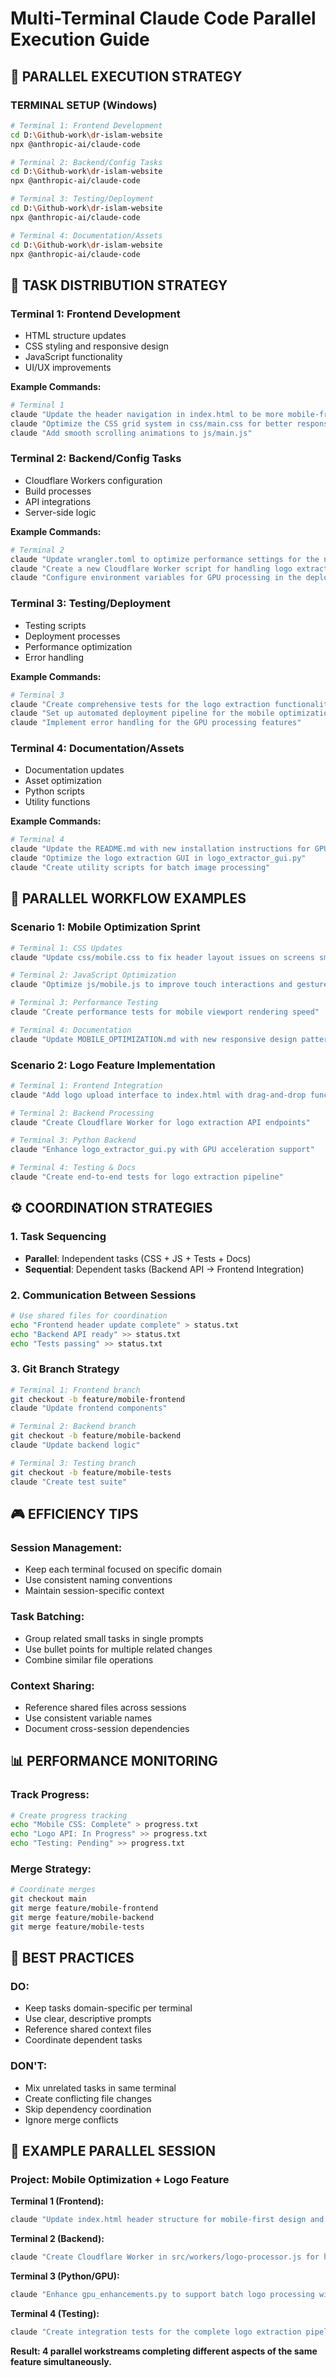# Multi-Terminal Claude Code Parallel Execution Guide

## 🚀 PARALLEL EXECUTION STRATEGY

### **TERMINAL SETUP (Windows)**
```bash
# Terminal 1: Frontend Development
cd D:\Github-work\dr-islam-website
npx @anthropic-ai/claude-code

# Terminal 2: Backend/Config Tasks  
cd D:\Github-work\dr-islam-website
npx @anthropic-ai/claude-code

# Terminal 3: Testing/Deployment
cd D:\Github-work\dr-islam-website
npx @anthropic-ai/claude-code

# Terminal 4: Documentation/Assets
cd D:\Github-work\dr-islam-website
npx @anthropic-ai/claude-code
```

## 🎯 TASK DISTRIBUTION STRATEGY

### **Terminal 1: Frontend Development**
- HTML structure updates
- CSS styling and responsive design
- JavaScript functionality
- UI/UX improvements

**Example Commands:**
```bash
# Terminal 1
claude "Update the header navigation in index.html to be more mobile-friendly"
claude "Optimize the CSS grid system in css/main.css for better responsiveness"
claude "Add smooth scrolling animations to js/main.js"
```

### **Terminal 2: Backend/Config Tasks**
- Cloudflare Workers configuration
- Build processes
- API integrations
- Server-side logic

**Example Commands:**
```bash
# Terminal 2
claude "Update wrangler.toml to optimize performance settings for the new image processing features"
claude "Create a new Cloudflare Worker script for handling logo extraction requests"
claude "Configure environment variables for GPU processing in the deployment pipeline"
```

### **Terminal 3: Testing/Deployment**
- Testing scripts
- Deployment processes
- Performance optimization
- Error handling

**Example Commands:**
```bash
# Terminal 3
claude "Create comprehensive tests for the logo extraction functionality"
claude "Set up automated deployment pipeline for the mobile optimizations"
claude "Implement error handling for the GPU processing features"
```

### **Terminal 4: Documentation/Assets**
- Documentation updates
- Asset optimization
- Python scripts
- Utility functions

**Example Commands:**
```bash
# Terminal 4
claude "Update the README.md with new installation instructions for GPU features"
claude "Optimize the logo extraction GUI in logo_extractor_gui.py"
claude "Create utility scripts for batch image processing"
```

## 🔄 PARALLEL WORKFLOW EXAMPLES

### **Scenario 1: Mobile Optimization Sprint**
```bash
# Terminal 1: CSS Updates
claude "Update css/mobile.css to fix header layout issues on screens smaller than 768px"

# Terminal 2: JavaScript Optimization
claude "Optimize js/mobile.js to improve touch interactions and gesture handling"

# Terminal 3: Performance Testing
claude "Create performance tests for mobile viewport rendering speed"

# Terminal 4: Documentation
claude "Update MOBILE_OPTIMIZATION.md with new responsive design patterns"
```

### **Scenario 2: Logo Feature Implementation**
```bash
# Terminal 1: Frontend Integration
claude "Add logo upload interface to index.html with drag-and-drop functionality"

# Terminal 2: Backend Processing
claude "Create Cloudflare Worker for logo extraction API endpoints"

# Terminal 3: Python Backend
claude "Enhance logo_extractor_gui.py with GPU acceleration support"

# Terminal 4: Testing & Docs
claude "Create end-to-end tests for logo extraction pipeline"
```

## ⚙️ COORDINATION STRATEGIES

### **1. Task Sequencing**
- **Parallel**: Independent tasks (CSS + JS + Tests + Docs)
- **Sequential**: Dependent tasks (Backend API → Frontend Integration)

### **2. Communication Between Sessions**
```bash
# Use shared files for coordination
echo "Frontend header update complete" > status.txt
echo "Backend API ready" >> status.txt
echo "Tests passing" >> status.txt
```

### **3. Git Branch Strategy**
```bash
# Terminal 1: Frontend branch
git checkout -b feature/mobile-frontend
claude "Update frontend components"

# Terminal 2: Backend branch  
git checkout -b feature/mobile-backend
claude "Update backend logic"

# Terminal 3: Testing branch
git checkout -b feature/mobile-tests
claude "Create test suite"
```

## 🎮 EFFICIENCY TIPS

### **Session Management:**
- Keep each terminal focused on specific domain
- Use consistent naming conventions
- Maintain session-specific context

### **Task Batching:**
- Group related small tasks in single prompts
- Use bullet points for multiple related changes
- Combine similar file operations

### **Context Sharing:**
- Reference shared files across sessions
- Use consistent variable names
- Document cross-session dependencies

## 📊 PERFORMANCE MONITORING

### **Track Progress:**
```bash
# Create progress tracking
echo "Mobile CSS: Complete" > progress.txt
echo "Logo API: In Progress" >> progress.txt
echo "Testing: Pending" >> progress.txt
```

### **Merge Strategy:**
```bash
# Coordinate merges
git checkout main
git merge feature/mobile-frontend
git merge feature/mobile-backend
git merge feature/mobile-tests
```

## 🚨 BEST PRACTICES

### **DO:**
- Keep tasks domain-specific per terminal
- Use clear, descriptive prompts
- Reference shared context files
- Coordinate dependent tasks

### **DON'T:**
- Mix unrelated tasks in same terminal
- Create conflicting file changes
- Skip dependency coordination
- Ignore merge conflicts

## 📝 EXAMPLE PARALLEL SESSION

### **Project: Mobile Optimization + Logo Feature**

**Terminal 1 (Frontend):**
```bash
claude "Update index.html header structure for mobile-first design and add logo upload section"
```

**Terminal 2 (Backend):**
```bash
claude "Create Cloudflare Worker in src/workers/logo-processor.js for handling logo extraction requests"
```

**Terminal 3 (Python/GPU):**
```bash
claude "Enhance gpu_enhancements.py to support batch logo processing with CUDA acceleration"
```

**Terminal 4 (Testing):**
```bash
claude "Create integration tests for the complete logo extraction pipeline from upload to processing"
```

**Result: 4 parallel workstreams completing different aspects of the same feature simultaneously.**
